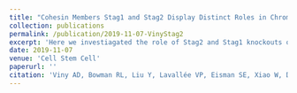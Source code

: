 ```yaml
---
title: "Cohesin Members Stag1 and Stag2 Display Distinct Roles in Chromatin Accessibility and Topological Control of HSC Self-Renewal and Differentiation."
collection: publications
permalink: /publication/2019-11-07-VinyStag2
excerpt: 'Here we investiagated the role of Stag2 and Stag1 knockouts on hematopoietic function.'
date: 2019-11-07
venue: 'Cell Stem Cell'
paperurl: ''
citation: 'Viny AD, Bowman RL, Liu Y, Lavallée VP, Eisman SE, Xiao W, Durham BH, Navitski A, Park J, Braunstein S, Alija B, Karzai A, Csete IS, Witkin M, Azizi E, Baslan T, Ott CJ, Peer D, Dekker J, Koche R, Levine RL. &quot;Cohesin Members Stag1 and Stag2 Display Distinct Roles in Chromatin Accessibility and Topological Control of HSC Self-Renewal and Differentiation. &quot; <i>Cell Stem Cell.</i> 2019 Nov 7;25(5):682-696.e8.'
---
```



